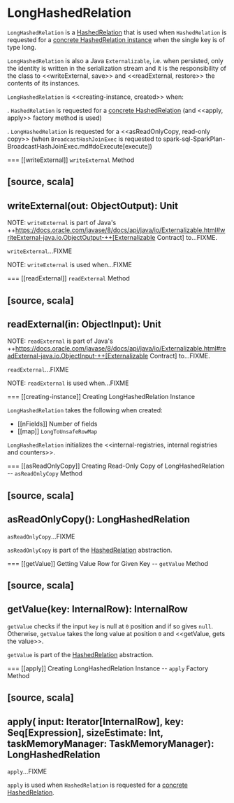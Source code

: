 # LongHashedRelation

`LongHashedRelation` is a [HashedRelation](HashedRelation.md) that is used when `HashedRelation` is requested for a [concrete HashedRelation instance](HashedRelation.md#apply) when the single key is of type long.

`LongHashedRelation` is also a Java `Externalizable`, i.e. when persisted, only the identity is written in the serialization stream and it is the responsibility of the class to <<writeExternal, save>> and <<readExternal, restore>> the contents of its instances.

`LongHashedRelation` is <<creating-instance, created>> when:

. `HashedRelation` is requested for a [concrete HashedRelation](HashedRelation.md#apply) (and <<apply, apply>> factory method is used)

. `LongHashedRelation` is requested for a <<asReadOnlyCopy, read-only copy>> (when `BroadcastHashJoinExec` is requested to spark-sql-SparkPlan-BroadcastHashJoinExec.md#doExecute[execute])

=== [[writeExternal]] `writeExternal` Method

[source, scala]
----
writeExternal(out: ObjectOutput): Unit
----

NOTE: `writeExternal` is part of Java's ++https://docs.oracle.com/javase/8/docs/api/java/io/Externalizable.html#writeExternal-java.io.ObjectOutput-++[Externalizable Contract] to...FIXME.

`writeExternal`...FIXME

NOTE: `writeExternal` is used when...FIXME

=== [[readExternal]] `readExternal` Method

[source, scala]
----
readExternal(in: ObjectInput): Unit
----

NOTE: `readExternal` is part of Java's ++https://docs.oracle.com/javase/8/docs/api/java/io/Externalizable.html#readExternal-java.io.ObjectInput-++[Externalizable Contract] to...FIXME.

`readExternal`...FIXME

NOTE: `readExternal` is used when...FIXME

=== [[creating-instance]] Creating LongHashedRelation Instance

`LongHashedRelation` takes the following when created:

* [[nFields]] Number of fields
* [[map]] `LongToUnsafeRowMap`

`LongHashedRelation` initializes the <<internal-registries, internal registries and counters>>.

=== [[asReadOnlyCopy]] Creating Read-Only Copy of LongHashedRelation -- `asReadOnlyCopy` Method

[source, scala]
----
asReadOnlyCopy(): LongHashedRelation
----

`asReadOnlyCopy`...FIXME

`asReadOnlyCopy` is part of the [HashedRelation](HashedRelation.md#asReadOnlyCopy) abstraction.

=== [[getValue]] Getting Value Row for Given Key -- `getValue` Method

[source, scala]
----
getValue(key: InternalRow): InternalRow
----

`getValue` checks if the input `key` is null at `0` position and if so gives `null`. Otherwise, `getValue` takes the long value at position `0` and <<getValue, gets the value>>.

`getValue` is part of the [HashedRelation](HashedRelation.md#getValue) abstraction.

=== [[apply]] Creating LongHashedRelation Instance -- `apply` Factory Method

[source, scala]
----
apply(
  input: Iterator[InternalRow],
  key: Seq[Expression],
  sizeEstimate: Int,
  taskMemoryManager: TaskMemoryManager): LongHashedRelation
----

`apply`...FIXME

`apply` is used when `HashedRelation` is requested for a [concrete HashedRelation](HashedRelation.md#apply).
